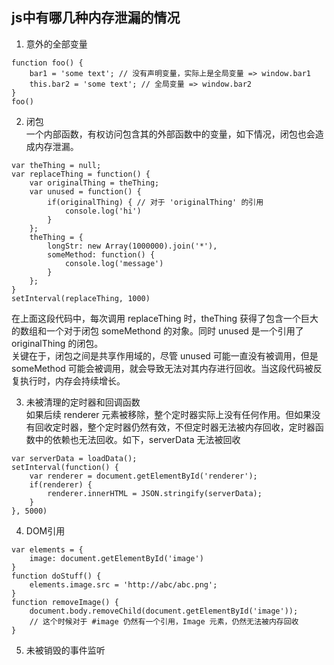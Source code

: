 ## js中有哪几种内存泄漏的情况   
1. 意外的全部变量    
```
function foo() {
    bar1 = 'some text'; // 没有声明变量，实际上是全局变量 => window.bar1
    this.bar2 = 'some text'; // 全局变量 => window.bar2
}
foo()
```
   
2. 闭包   
一个内部函数，有权访问包含其的外部函数中的变量，如下情况，闭包也会造成内存泄漏。   
```
var theThing = null;
var replaceThing = function() {
    var originalThing = theThing;
    var unused = function() {
        if(originalThing) { // 对于 'originalThing' 的引用
            console.log('hi')        
        }    
    };
    theThing = {
        longStr: new Array(1000000).join('*'),
        someMethod: function() {
            console.log('message')        
        }    
    };
}
setInterval(replaceThing, 1000)
```   
在上面这段代码中，每次调用 replaceThing 时，theThing 获得了包含一个巨大的数组和一个对于闭包 someMethond 的对象。同时 unused 是一个引用了 originalThing 的闭包。   
关键在于，闭包之间是共享作用域的，尽管 unused 可能一直没有被调用，但是 someMethod 可能会被调用，就会导致无法对其内存进行回收。当这段代码被反复执行时，内存会持续增长。   
   
3. 未被清理的定时器和回调函数   
如果后续 renderer 元素被移除，整个定时器实际上没有任何作用。但如果没有回收定时器，整个定时器仍然有效，不但定时器无法被内存回收，定时器函数中的依赖也无法回收。如下，serverData 无法被回收   
```
var serverData = loadData();
setInterval(function() {
    var renderer = document.getElementById('renderer');
    if(renderer) {
        renderer.innerHTML = JSON.stringify(serverData);    
    }
}, 5000)
```   
    
4. DOM引用   
```
var elements = {
    image: document.getElementById('image')
}
function doStuff() {
    elements.image.src = 'http://abc/abc.png';
}
function removeImage() {
    document.body.removeChild(document.getElementById('image'));
    // 这个时候对于 #image 仍然有一个引用，Image 元素，仍然无法被内存回收
}
```
   
5. 未被销毁的事件监听   